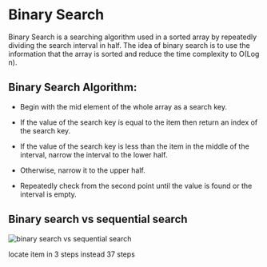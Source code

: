 
# Binary Search

Binary Search is a searching algorithm used in a sorted array by repeatedly dividing the search interval in half. The idea of binary search is to use the information that the array is sorted and reduce the time complexity to O(Log n). 



## Binary Search Algorithm:

- Begin with the mid element of the whole array as a search key.

- If the value of the search key is equal to the item then return an index of the search key.

- If the value of the search key is less than the item in the middle of the interval, narrow the interval to the lower half.
- Otherwise, narrow it to the upper half.
- Repeatedly check from the second point until the value is found or the interval is empty.



## Binary search vs sequential search

![binary search vs sequential search](https://media.tenor.com/Jl0YrqxnHmAAAAAd/binary-search-sequence-search.gif)

 locate item in 3 steps instead 37 steps